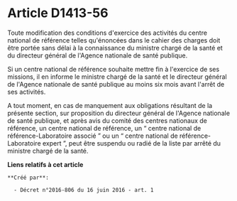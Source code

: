 # Article D1413-56

Toute modification des conditions d'exercice des activités du centre national de référence telles qu'énoncées dans le cahier
des charges doit être portée sans délai à la connaissance du ministre chargé de la santé et du directeur général de l'Agence
nationale de santé publique. 

Si un centre national de référence souhaite mettre fin à l'exercice de ses missions, il en informe le ministre chargé de la
santé et le directeur général de l'Agence nationale de santé publique au moins six mois avant l'arrêt de ses activités. 

A tout moment, en cas de manquement aux obligations résultant de la présente section, sur proposition du directeur général de
l'Agence nationale de santé publique, et après avis du comité des centres nationaux de référence, un centre national de
référence, un “ centre national de référence-Laboratoire associé ” ou un “ centre national de référence-Laboratoire expert ”,
peut être suspendu ou radié de la liste par arrêté du ministre chargé de la santé.

**Liens relatifs à cet article**

	**Créé par**:

	  - Décret n°2016-806 du 16 juin 2016 - art. 1
